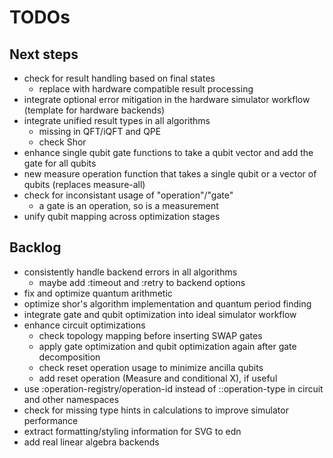 # TODOs

## Next steps
* check for result handling based on final states
  * replace with hardware compatible result processing
* integrate optional error mitigation in the hardware simulator workflow (template for hardware backends)
* integrate unified result types in all algorithms
  * missing in QFT/iQFT and QPE
  * check Shor
* enhance single qubit gate functions to take a qubit vector and add the gate for all qubits
* new measure operation function that takes a single qubit or a vector of qubits (replaces measure-all) 
* check for inconsistant usage of "operation"/"gate"
  * a gate is an operation, so is a measurement
* unify qubit mapping across optimization stages

## Backlog
* consistently handle backend errors in all algorithms
  * maybe add :timeout and :retry to backend options
* fix and optimize quantum arithmetic
* optimize shor's algorithm implementation and quantum period finding
* integrate gate and qubit optimization into ideal simulator workflow
* enhance circuit optimizations
  * check topology mapping before inserting SWAP gates
  * apply gate optimization and qubit optimization again after gate decomposition
  * check reset operation usage to minimize ancilla qubits
  * add reset operation (Measure and conditional X), if useful
* use :operation-registry/operation-id instead of ::operation-type in circuit and other namespaces
* check for missing type hints in calculations to improve simulator performance
* extract formatting/styling information for SVG to edn
* add real linear algebra backends
